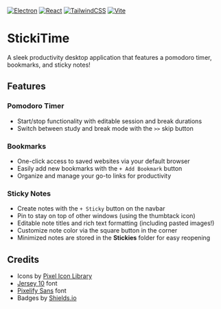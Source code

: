 [![Electron](https://img.shields.io/badge/Electron-2B2E3A?logo=electron&logoColor=fff)](#)
[![React](https://img.shields.io/badge/React-%2320232a.svg?logo=react&logoColor=%2361DAFB)](#)
[![TailwindCSS](https://img.shields.io/badge/Tailwind%20CSS-%2338B2AC.svg?logo=tailwind-css&logoColor=white)](#)
[![Vite](https://img.shields.io/badge/Vite-646CFF?logo=vite&logoColor=fff)](#)
# StickiTime
A sleek productivity desktop application that features a pomodoro timer, bookmarks, and sticky notes!

## Features

### Pomodoro Timer
- Start/stop functionality with editable session and break durations
- Switch between study and break mode with the `>>` skip button

### Bookmarks
- One-click access to saved websites via your default browser
- Easily add new bookmarks with the `+ Add Bookmark` button
- Organize and manage your go-to links for productivity

### Sticky Notes
- Create notes with the `+ Sticky` button on the navbar
- Pin to stay on top of other windows (using the thumbtack icon)
- Editable note titles and rich text formatting (including pasted images!)
- Customize note color via the square button in the corner
- Minimized notes are stored in the **Stickies** folder for easy reopening


## Credits
- Icons by [Pixel Icon Library](https://github.com/hackernoon/pixel-icon-library)
- [Jersey 10](https://fonts.google.com/specimen/Jersey+10) font
- [Pixelify Sans](https://fonts.google.com/share?selection.family=Pixelify+Sans:wght@400..700) font
- Badges by [Shields.io](https://github.com/inttter/md-badges)